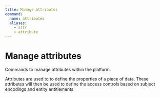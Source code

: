 ```yaml
---
title: Manage attributes
command:
  name: attributes
  aliases:
    - attr
    - attribute
---
```


# Manage attributes

Commands to manage attributes within the platform.

Attributes are used to to define the properties of a piece of data. These attributes will then be
used to define the access controls based on subject encodings and entity entitlements.
